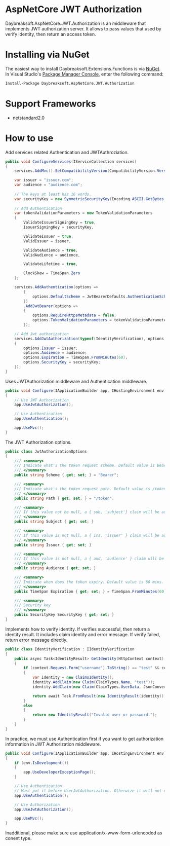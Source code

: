 # AspNetCore JWT Authorization
Daybreaksoft.AspNetCore.JWT.Authorization is an middleware that implements JWT authorization server. It allows to pass values that used by verify identity, then return an access token.
# Installing via NuGet
The easiest way to install Daybreaksoft.Extensions.Functions is via [NuGet](https://www.nuget.org/packages/Daybreaksoft.AspNetCore.JWT.Authorization).  
In Visual Studio's [Package Manager Console](https://docs.microsoft.com/zh-cn/nuget/tools/package-manager-console), enter the following command:
```bash
Install-Package Daybreaksoft.AspNetCore.JWT.Authorization
```
# Support Frameworks
- netstandard2.0
# How to use
Add services related Authentication and JWTAuthroziation.
```csharp
public void ConfigureServices(IServiceCollection services)
{
    services.AddMvc().SetCompatibilityVersion(CompatibilityVersion.Version_2_1);

    var issuer = "issuer.com";
    var audience = "audience.com";
    
    // The keys at least has 16 words.
    var securityKey = new SymmetricSecurityKey(Encoding.ASCII.GetBytes("mysupersecretykey"));
    
    // Add Authentication
    var tokenValidationParameters = new TokenValidationParameters
    {
        ValidateIssuerSigningKey = true,
        IssuerSigningKey = securityKey,

        ValidateIssuer = true,
        ValidIssuer = issuer,

        ValidateAudience = true,
        ValidAudience = audience,

        ValidateLifetime = true,

        ClockSkew = TimeSpan.Zero
    };

    services.AddAuthentication(options =>
        {
            options.DefaultScheme = JwtBearerDefaults.AuthenticationScheme;
        })
        .AddJwtBearer(options =>
        {
            options.RequireHttpsMetadata = false;
            options.TokenValidationParameters = tokenValidationParameters;
        });

    // Add Jwt authorization
    services.AddJwtAuthorization(typeof(IdentityVerification), options =>
    {
        options.Issuer = issuer;
        options.Audience = audience;
        options.Expiration = TimeSpan.FromMinutes(60);
        options.SecurityKey = securityKey;
    });
}
```
Uses JWTAuthorization middleware and Authentication middleware.
```csharp
public void Configure(IApplicationBuilder app, IHostingEnvironment env)
{
    // Use JWT Authorization
    app.UseJwtAuthorization();

    // Use Authentication
    app.UseAuthentication();

    app.UseMvc();
}
```
The JWT Authorization options.
```csharp
public class JwtAuthorizationOptions
{
    /// <summary>
    /// Indicate what's the token request scheme. Default value is Bearer.
    /// </summary>
    public string Scheme { get; set; } = "Bearer";

    /// <summary>
    /// Indicate what's the token request path. Default value is /token.
    /// </summary>
    public string Path { get; set; } = "/token";

    /// <summary>
    /// If this value not be null, a { sub, 'subject'} claim will be added.
    /// </summary>
    public string Subject { get; set; }

    /// <summary>
    /// If this value is not null, a { iss, 'issuer' } claim will be added.
    /// </summary>
    public string Issuer { get; set; }

    /// <summary>
    /// If this value is not null, a { aud, 'audience' } claim will be added.
    /// </summary>
    public string Audience { get; set; }

    /// <summary>
    /// Indicate when does the token expiry. Default value is 60 mins.
    /// </summary>
    public TimeSpan Expiration { get; set; } = TimeSpan.FromMinutes(60);

    /// <summary>
    /// Security key
    /// </summary>
    public SecurityKey SecurityKey { get; set; }
}
```
Implements how to verify identity. If verifies successful, then return a identity result. It includes claim identity and error message. If verify failed, return error message directly.
```csharp
public class IdentityVerification : IIdentityVerification
{
    public async Task<IdentityResult> GetIdentity(HttpContext context)
    {
        if (context.Request.Form["username"].ToString() == "test" && context.Request.Form["password"].ToString() == "test")
        {
            var identity = new ClaimsIdentity();
            identity.AddClaim(new Claim(ClaimTypes.Name, "test"));
            identity.AddClaim(new Claim(ClaimTypes.UserData, JsonConvert.SerializeObject(new { Custom1 = 1, Custom2 = 2 })));

            return await Task.FromResult(new IdentityResult(identity));
        }
        else
        {
            return new IdentityResult("Invalid user or password.");
        }
    }
}
```
In practice, we must use Authentication first if you want to get authorization information in JWT Authorization middleware.
```csharp
public void Configure(IApplicationBuilder app, IHostingEnvironment env)
{
    if (env.IsDevelopment())
    {
        app.UseDeveloperExceptionPage();
    }

    // Use Authentication
    // Must put it before UserJwtAuthorization. Otherwize it will not decode identit info in JWTAuthroization middleware.
    app.UseAuthentication();

    // Use Authorization
    app.UseJwtAuthorization();

    app.UseMvc();
}
```
Inadditional, please make sure use application/x-www-form-urlencoded as conent type.
